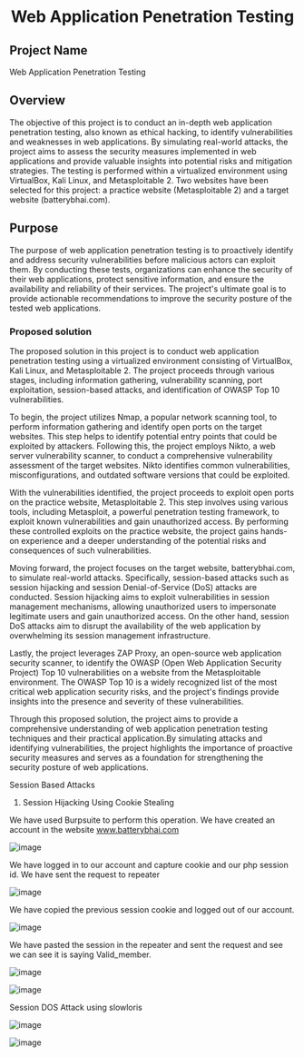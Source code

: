 <div style="text-align: center;">
     <h1> Web Application Penetration Testing </h1>
</div>

## Project Name

Web Application Penetration Testing

## Overview

The objective of this project is to conduct an in-depth web application penetration testing, also known as ethical hacking, to identify vulnerabilities and 
weaknesses in web applications. By simulating real-world attacks, the project aims to assess the security measures implemented in web applications and provide
valuable insights into potential risks and mitigation strategies. The testing is performed within a virtualized environment using VirtualBox, Kali Linux, and 
Metasploitable 2. Two websites have been selected for this project: a practice website (Metasploitable 2) and a target website (batterybhai.com).

## Purpose

The purpose of web application penetration testing is to proactively identify and address security vulnerabilities before malicious actors can exploit them. By 
conducting these tests, organizations can enhance the security of their web applications, protect sensitive information, and ensure the availability and reliability
of their services. The project's ultimate goal is to provide actionable recommendations to improve the security posture of the tested web applications.


### Proposed solution

The proposed solution in this project is to conduct web application penetration testing using a virtualized environment consisting of VirtualBox, Kali Linux, and
Metasploitable 2. The project proceeds through various stages, including information gathering, vulnerability scanning, port exploitation, session-based attacks,
and identification of OWASP Top 10 vulnerabilities.

To begin, the project utilizes Nmap, a popular network scanning tool, to perform information gathering and identify open ports on the target websites. This step 
helps to identify potential entry points that could be exploited by attackers. Following this, the project employs Nikto, a web server vulnerability scanner, to
conduct a comprehensive vulnerability assessment of the target websites. Nikto identifies common vulnerabilities, misconfigurations, and outdated software versions
that could be exploited.

With the vulnerabilities identified, the project proceeds to exploit open ports on the practice website, Metasploitable 2. This step involves using various tools,
including Metasploit, a powerful penetration testing framework, to exploit known vulnerabilities and gain unauthorized access. By performing these controlled
exploits on the practice website, the project gains hands-on experience and a deeper understanding of the potential risks and consequences of such vulnerabilities.

Moving forward, the project focuses on the target website, batterybhai.com, to simulate real-world attacks. Specifically, session-based attacks such as session 
hijacking and session Denial-of-Service (DoS) attacks are conducted. Session hijacking aims to exploit vulnerabilities in session management mechanisms, allowing
unauthorized users to impersonate legitimate users and gain unauthorized access. On the other hand, session DoS attacks aim to disrupt the availability of the web
application by overwhelming its session management infrastructure.

Lastly, the project leverages ZAP Proxy, an open-source web application security scanner, to identify the OWASP (Open Web Application Security Project) Top 10
vulnerabilities on a website from the Metasploitable environment. The OWASP Top 10 is a widely recognized list of the most critical web application security risks,
and the project's findings provide insights into the presence and severity of these vulnerabilities.

Through this proposed solution, the project aims to provide a comprehensive understanding of web application penetration testing techniques and their practical 
application.By simulating attacks and identifying vulnerabilities, the project highlights the importance of proactive security measures and serves as a foundation
for strengthening the security posture of web applications.

Session Based Attacks

1) Session Hijacking Using Cookie Stealing

We have used Burpsuite to perform this operation. We have created an account in the website 
www.batterybhai.com

![image](https://github.com/Nikhilator/Web-Application-Penetration-Testing---SmartBridge/assets/127090957/b3cdeefc-bd33-43b2-9410-5db546fb55a0)

We have logged in to our account and capture cookie and our php session id. We have sent the 
request to repeater

![image](https://github.com/Nikhilator/Web-Application-Penetration-Testing---SmartBridge/assets/127090957/e4245e8a-3a15-4dd4-83ba-8b4ce686030f)

 
 
We have copied the previous session cookie and logged out of our account.

![image](https://github.com/Nikhilator/Web-Application-Penetration-Testing---SmartBridge/assets/127090957/200553f9-f8ee-4254-9bc3-201ed7a032d7)


 
We have pasted the session in the repeater and sent the request and see we can see it is saying 
Valid_member.

![image](https://github.com/Nikhilator/Web-Application-Penetration-Testing---SmartBridge/assets/127090957/7344b2b3-17b6-46b0-9ef4-572b1f5fc2df)


![image](https://github.com/Nikhilator/Web-Application-Penetration-Testing---SmartBridge/assets/127090957/3996f822-117c-436d-bc56-e8b061ecdef4)


 
Session DOS Attack using slowloris

![image](https://github.com/Nikhilator/Web-Application-Penetration-Testing---SmartBridge/assets/127090957/b62af7b5-f55d-4245-bb98-25636a2d951c)

![image](https://github.com/Nikhilator/Web-Application-Penetration-Testing---SmartBridge/assets/127090957/5d4ca421-1fa2-4c13-88a0-7882e7a6881f)








